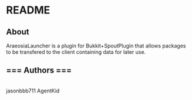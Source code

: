 <h1>README</h1>
<h2>About</h2>
AraeosiaLauncher is a plugin for Bukkit+SpoutPlugin that allows packages to be transfered to the client containing data for later use.


<h2>=== Authors ===</h2><br />
jasonbbb711
AgentKid
